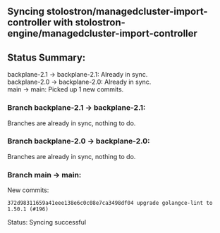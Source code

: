 ## Syncing stolostron/managedcluster-import-controller with stolostron-engine/managedcluster-import-controller

## Status Summary:

backplane-2.1 -> backplane-2.1: Already in sync.  
backplane-2.0 -> backplane-2.0: Already in sync.  
main -> main: Picked up 1 new commits.  

### Branch backplane-2.1 -> backplane-2.1:

Branches are already in sync, nothing to do.

### Branch backplane-2.0 -> backplane-2.0:

Branches are already in sync, nothing to do.

### Branch main -> main:

New commits:

```
372d98311659a41eee138e6c0c08e7ca3498df04 upgrade golangce-lint to 1.50.1 (#196)
```

Status: Syncing successful
